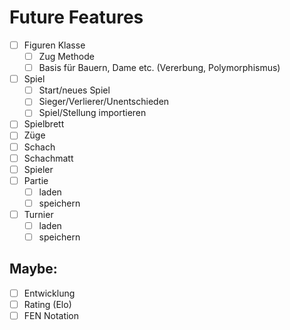 # Future Features

- [ ] Figuren Klasse
  - [ ] Zug Methode
  - [ ] Basis für Bauern, Dame etc. (Vererbung, Polymorphismus)
- [ ] Spiel
  - [ ] Start/neues Spiel
  - [ ] Sieger/Verlierer/Unentschieden
  - [ ] Spiel/Stellung importieren
- [ ] Spielbrett
- [ ] Züge
- [ ] Schach
- [ ] Schachmatt
- [ ] Spieler
- [ ] Partie
  - [ ] laden
  - [ ] speichern
- [ ] Turnier
  - [ ] laden
  - [ ] speichern

## Maybe:
- [ ] Entwicklung
- [ ] Rating (Elo)
- [ ] FEN Notation
